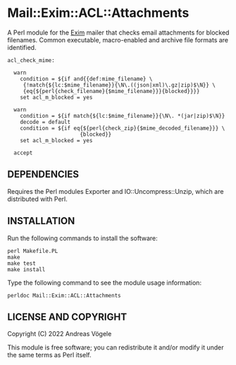 # Mail::Exim::ACL::Attachments

A Perl module for the [Exim](https://www.exim.org/) mailer that checks email
attachments for blocked filenames.  Common executable, macro-enabled and
archive file formats are identified.

    acl_check_mime:

      warn
        condition = ${if and{{def:mime_filename} \
         {!match{${lc:$mime_filename}}{\N\.((json|xml)\.gz|zip)$\N}} \
         {eq{${perl{check_filename}{$mime_filename}}}{blocked}}}}
        set acl_m_blocked = yes

      warn
        condition = ${if match{${lc:$mime_filename}}{\N\. *(jar|zip)$\N}}
        decode = default
        condition = ${if eq{${perl{check_zip}{$mime_decoded_filename}}} \
                           {blocked}}
        set acl_m_blocked = yes

      accept

## DEPENDENCIES

Requires the Perl modules Exporter and IO::Uncompress::Unzip, which are
distributed with Perl.

## INSTALLATION

Run the following commands to install the software:

    perl Makefile.PL
    make
    make test
    make install

Type the following command to see the module usage information:

    perldoc Mail::Exim::ACL::Attachments

## LICENSE AND COPYRIGHT

Copyright (C) 2022 Andreas Vögele

This module is free software; you can redistribute it and/or modify it under
the same terms as Perl itself.
